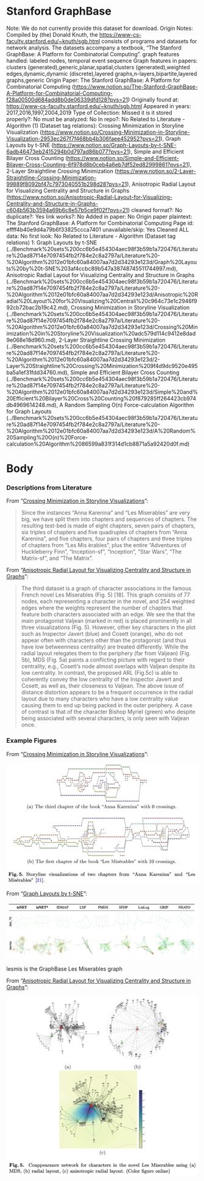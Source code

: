 # Stanford GraphBase

Note: We do not currently provide this dataset for download.
Origin Notes: Compiled by (the) Donald Knuth, the https://www-cs-faculty.stanford.edu/~knuth/sgb.html consists of programs and datasets for network analysis. The datasets accompany a textbook, “The Stanford GraphBase: A Platform for Combinatorial Computing”.
graph features handled: labeled nodes, temporal event sequence
Graph features in papers: clusters (generated),generic,planar,spatial,clusters (generated),weighted edges,dynamic,dynamic (discrete),layered graphs,n-layers,bipartite,layered graphs,generic
Origin Paper: The Stanford GraphBase: A Platform for Combinatorial Computing (https://www.notion.so/The-Stanford-GraphBase-A-Platform-for-Combinatorial-Computing-f28a00500d684add8b0de06339dfd128?pvs=21)
Originally found at: https://www-cs-faculty.stanford.edu/~knuth/sgb.html
Appeared in years: 2017,2016,1997,2004,2019
Type of Collection: Missed it
is it stored properly?: No
must be analyzed: No
In repo?: No
Related to Literature - Algorithm (1) (Dataset tag relations): Crossing Minimization in Storyline Visualization (https://www.notion.so/Crossing-Minimization-in-Storyline-Visualization-2953ec267f7f468bb4b306faee452952?pvs=21), Graph Layouts by t-SNE (https://www.notion.so/Graph-Layouts-by-t-SNE-6adb46473eb2415294b0d797ad86b077?pvs=21), Simple and Efficient Bilayer Cross Counting (https://www.notion.so/Simple-and-Efficient-Bilayer-Cross-Counting-6f978d8b0ceb4a6eb7df52ed82999861?pvs=21), 2-Layer Straightline Crossing Minimization (https://www.notion.so/2-Layer-Straightline-Crossing-Minimization-99889f8092bf47c7973040551b298d28?pvs=21), Anisotropic Radial Layout for Visualizing Centrality and Structure in Graphs (https://www.notion.so/Anisotropic-Radial-Layout-for-Visualizing-Centrality-and-Structure-in-Graphs-c604b563b3594a69b6c8e57b5ce9f02f?pvs=21)
cleaned format?: No
duplicate?: Yes
link works?: No
Added in paper: No
Origin paper plaintext: The Stanford GraphBase: A Platform for Combinatorial Computing
Page id: effff4b40e9d4a79b6f33825ccca7401
unavailable/skip: Yes
Cleaned ALL data: No
first look: No
Related to Literature - Algorithm (Dataset tag relations) 1: Graph Layouts by t-SNE (../Benchmark%20sets%200cc6b5e454304aec98f3b59b1a720476/Literature%20ad87f14e7097454fb2f784e2c8a2797a/Literature%20-%20Algorithm%2012e01bfc60a84007aa7d2d34293e123d/Graph%20Layouts%20by%20t-SNE%203af4ccbc89b547a38748745511744997.md), Anisotropic Radial Layout for Visualizing Centrality and Structure in Graphs (../Benchmark%20sets%200cc6b5e454304aec98f3b59b1a720476/Literature%20ad87f14e7097454fb2f784e2c8a2797a/Literature%20-%20Algorithm%2012e01bfc60a84007aa7d2d34293e123d/Anisotropic%20Radial%20Layout%20for%20Visualizing%20Centrali%20c964c73e1c2946f992cb72bac2b19c42.md), Crossing Minimization in Storyline Visualization (../Benchmark%20sets%200cc6b5e454304aec98f3b59b1a720476/Literature%20ad87f14e7097454fb2f784e2c8a2797a/Literature%20-%20Algorithm%2012e01bfc60a84007aa7d2d34293e123d/Crossing%20Minimization%20in%20Storyline%20Visualization%20adc579d114c9412e8dad9e068e18d960.md), 2-Layer Straightline Crossing Minimization (../Benchmark%20sets%200cc6b5e454304aec98f3b59b1a720476/Literature%20ad87f14e7097454fb2f784e2c8a2797a/Literature%20-%20Algorithm%2012e01bfc60a84007aa7d2d34293e123d/2-Layer%20Straightline%20Crossing%20Minimization%209f4d9dc9520e495ba5a1ef31fdd34760.md), Simple and Efficient Bilayer Cross Counting (../Benchmark%20sets%200cc6b5e454304aec98f3b59b1a720476/Literature%20ad87f14e7097454fb2f784e2c8a2797a/Literature%20-%20Algorithm%2012e01bfc60a84007aa7d2d34293e123d/Simple%20and%20Efficient%20Bilayer%20Cross%20Counting%20f879285ff264423cb974db4969614248.md), A Random Sampling O(n) Force-calculation Algorithm for Graph Layouts (../Benchmark%20sets%200cc6b5e454304aec98f3b59b1a720476/Literature%20ad87f14e7097454fb2f784e2c8a2797a/Literature%20-%20Algorithm%2012e01bfc60a84007aa7d2d34293e123d/A%20Random%20Sampling%20O(n)%20Force-calculation%20Algorithm%2086599a831f314d1cb8871a5a92420d0f.md)

# Body

### Descriptions from Literature

From “[Crossing Minimization in Storyline Visualizations](https://doi.org/10.1007/978-3-319-50106-2_29)”:

> Since the instances “Anna Karenina” and “Les Miserables” are very big, we have split them into chapters and sequences of chapters. The resulting test-bed is made of eight chapters, seven pairs of chapters, six triples of chapters and five quadruples of chapters from “Anna Karenina”, and five chapters, four pairs of chapters and three triples of chapters from “Les Mis ́erables”, plus the entire “Adventures of Huckleberry Finn”, “Inception-sf”, “Inception”, “Star Wars”, “The Matrix-sf”, and “The Matrix”.
> 

From “[Anisotropic Radial Layout for Visualizing Centrality and Structure in Graphs](https://doi.org/10.1007/978-3-319-73915-1_28)”:

> The third dataset is a graph of character associations in the famous French novel Les Miserables (Fig. 5) [18]. This graph consists of 77 nodes, each representing a character in the novel, and 254 weighted edges where the weights represent the number of chapters that feature both characters associated with an edge.
We see the that the main protagonist Valjean (marked in red) is placed prominently in all three visualizations (Fig. 5). However, other key characters in the plot such as Inspector Javert (blue) and Cosett (orange), who do not appear often with characters other than the protagonist (and thus have low betweenness centrality) are treated differently. While the radial layout relegates them to the periphery (far from Valjean) (Fig. 5b), MDS (Fig. 5a) paints a conflicting picture with regard to their centrality, e.g., Cosett’s node almost overlaps with Valjean despite its low centrality. In contrast, the proposed ARL (Fig.5c) is able to coherently convey the low centrality of the Inspector Javert and Cosett, as well as, their closeness to Valjean. The above issue of distance distortion appears to be a frequent occurrence in the radial layout due to many characters who have a low centrality value causing them to end up being packed in the outer periphery. A case of contrast is that of the character Bishop Myriel (green) who despite being associated with several characters, is only seen with Valjean once.
> 

### Example Figures

From “[Crossing Minimization in Storyline Visualizations](https://doi.org/10.1007/978-3-319-50106-2_29)”:

![Screen Shot 2023-08-17 at 4.29.43 PM.png](Stanford%20GraphBase%20effff4b40e9d4a79b6f33825ccca7401/Screen_Shot_2023-08-17_at_4.29.43_PM.png)

From “[Graph Layouts by t-SNE](https://doi.org/10.1111/cgf.13187)”:

![Screen Shot 2023-08-17 at 4.21.24 PM.png](Stanford%20GraphBase%20effff4b40e9d4a79b6f33825ccca7401/Screen_Shot_2023-08-17_at_4.21.24_PM.png)

lesmis is the GraphBase Les Miserables graph

From “[Anisotropic Radial Layout for Visualizing Centrality and Structure in Graphs](https://doi.org/10.1007/978-3-319-73915-1_28)”:

![Screen Shot 2023-08-17 at 4.23.56 PM.png](Stanford%20GraphBase%20effff4b40e9d4a79b6f33825ccca7401/Screen_Shot_2023-08-17_at_4.23.56_PM.png)